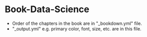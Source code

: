 # Book-Data-Science

- Order of the chapters in the book are in "_bookdown.yml" file.
- "_output.yml" e.g. primary color, font, size, etc. are in this file.
